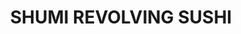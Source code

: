 ---
layout: place
title: "SHUMI REVOLVING SUSHI"
permalink: /connecticut/fairfield/shumi-revolving-sushi.html
stateAbbr: CT
stateName: Connecticut
cityName: Fairfield
seo:
  name: "SHUMI REVOLVING SUSHI"
  type: Restaurant
  links: http://shumirevolvingsushi.com/
description: "Looking for sushi in Fairfield, Connecticut? Check out SHUMI REVOLVING SUSHI for a delightful Japanese dining experience. Enjoy a variety of sushi and other ..."
place_id: ChIJ4X-DTL0P6IkRYWOkjvx1YU0
photos:
  - name: >-
      places/ChIJ4X-DTL0P6IkRYWOkjvx1YU0/photos/AeeoHcI5D8kwPCfzU51f2H9XWbFfLAhNE2yORN0WJK4emhttQVt94uaevcMkBsQQIkDBIb6vOL0xglEjEsEgSP2R05DXCkIcYzVEpclHzFFbeQUEBbCXikoLtZwCvi9dlOYr6Dh-c3g_4492JeBC8l_cWf5b3u9MRiszGeuerWU3G_uZ8FNgAdobAtqqu_iaMk5OH2ebFPs9VAgKaD6W5AhnEy7G1ruiv5gUaoQ8kvO-GVBybCAZa6vwwws_Lvu0FN1TOMgPGpYI8hPSnBtI-x0x1XmFAMwefynPMfpoHQG5qsYIJg
    widthPx: 4032
    heightPx: 3024
    authorAttributions:
      - displayName: SHUMI REVOLVING SUSHI
        uri: https://maps.google.com/maps/contrib/103831118742423201912
        photoUri: >-
          https://lh3.googleusercontent.com/a/ACg8ocJIBYn7xMPKRVckV9tfrrWPyYt0LqaFvWJycCVqsp4v1vMd8A=s100-p-k-no-mo
    flagContentUri: >-
      https://www.google.com/local/imagery/report/?cb_client=maps_api_places.places_api&image_key=!1e10!2sAF1QipNdbkoJhBAVj9PEtksmDXq6GFqbOK6izfTU1UPm&hl=en-US
    googleMapsUri: >-
      https://www.google.com/maps/place//data=!3m4!1e2!3m2!1sAF1QipNdbkoJhBAVj9PEtksmDXq6GFqbOK6izfTU1UPm!2e10!4m2!3m1!1s0x89e80fbd4c837fe1:0x4d6175fc8ea46361
  - name: >-
      places/ChIJ4X-DTL0P6IkRYWOkjvx1YU0/photos/AeeoHcLRdxzLkn-BbUDwrky3DwGNP9AwR2Z-ppY8sXOVHTeOTZWBbTorkeorotoZJDOneM0g_KnxxHhotS1Oo9yCJWkKNZMTBVc7L42_baCz3Oi3XJlkdg4qvjbjoQhk0vFutyY-DglskIOeB87QwHaljjWwKCoeD6Kv_I0PqqYA_FI6mTysue-56RiDphwESNR99EOGQwIM5Jko4kQOz_k4HK0hGHSaQTAPB8BKLcxvrOFp8nBGk_SVuicHBRifOKjZ83Q_i0D14l53TCWMXAjdieQdkE_4fd6ZJ-ivPnZaa0h4vw
    widthPx: 3024
    heightPx: 4032
    authorAttributions:
      - displayName: SHUMI REVOLVING SUSHI
        uri: https://maps.google.com/maps/contrib/103831118742423201912
        photoUri: >-
          https://lh3.googleusercontent.com/a/ACg8ocJIBYn7xMPKRVckV9tfrrWPyYt0LqaFvWJycCVqsp4v1vMd8A=s100-p-k-no-mo
    flagContentUri: >-
      https://www.google.com/local/imagery/report/?cb_client=maps_api_places.places_api&image_key=!1e10!2sAF1QipNS_WMPBYb-hLwuTRVWrZj3-wf8BLtButG-wtrO&hl=en-US
    googleMapsUri: >-
      https://www.google.com/maps/place//data=!3m4!1e2!3m2!1sAF1QipNS_WMPBYb-hLwuTRVWrZj3-wf8BLtButG-wtrO!2e10!4m2!3m1!1s0x89e80fbd4c837fe1:0x4d6175fc8ea46361
  - name: >-
      places/ChIJ4X-DTL0P6IkRYWOkjvx1YU0/photos/AeeoHcI2VVdBzt0l6IAVRO8sPRmHAz7CA0gX3_EPAgFBETuLVSydoav7GGFrwn40eS-uQbAsKtZ2f81Owo5fpOla0KugeRsFxYZd-yYy-AW-0hN5UrEOAuNh078_d9KerJgO3BtzroZSLnSwBNytKtzADK4U44ZHEHdcyW0xjNzPhyLzCn15r6c0AYLoigLc6gcoDwViqyL70PDKObIe9TAGN4bJDN8g6AK67EgaKUaXx32Z5zw-UCy1Y34Csf5o7MKZxhkfnM3xIYzJaL0BOTQH4GEGXDBF8Xk4GveaCmAbnAjK_oidGTfqoWX07OJHslXGb-3agHhT7AyXd1wCO4R9slSdzlg4CmV7ff0psu7AxuUmpr5IF1l27CSTkFdKgZQpSjYEHCANnwnAe1IKdEfqjraJlEmt4R6FCcFoQqQQrYUAv0A
    widthPx: 4800
    heightPx: 3600
    authorAttributions:
      - displayName: E T
        uri: https://maps.google.com/maps/contrib/116930054958428876693
        photoUri: >-
          https://lh3.googleusercontent.com/a-/ALV-UjVUQ6p9Te1wfpYoc27HShNSKnQNUtUhnGipdMA06PPZNovLHDT7fw=s100-p-k-no-mo
    flagContentUri: >-
      https://www.google.com/local/imagery/report/?cb_client=maps_api_places.places_api&image_key=!1e10!2sCIHM0ogKEICAgICLuNrhnAE&hl=en-US
    googleMapsUri: >-
      https://www.google.com/maps/place//data=!3m4!1e2!3m2!1sCIHM0ogKEICAgICLuNrhnAE!2e10!4m2!3m1!1s0x89e80fbd4c837fe1:0x4d6175fc8ea46361
  - name: >-
      places/ChIJ4X-DTL0P6IkRYWOkjvx1YU0/photos/AeeoHcIVTGvkczRKMJ99ZeAl871Fv3FCNOPlPIaxdzgaztNmsikMPLXs9DiBvJl_ABOMjiY1_jka_2_kKxlicGKLV2tD0O8Aqwy7-V3JxhuiVfuwVk_8ctrmalOqimlbvHSn-eL5hVDuMdrAbCDzvW7xI28CsoT4KXCoRMgLAcDqHF2ChaqzvqmY3Pm5iGVRC1A4QqwP_Zek9OMEXPyYWiyMmuj2bTyECje0irCGf46yF_j2iTdja8yvITCAsz4k8a-Z55ihKo9JXz5MMPfTCyZbQCj8jINkRCyYYaatSwgR_u3R0M8g1sp48Wnzrl1-rHMTG8Xn3vivyS9wc1Qgxsg0t-ok6GRgLhG1-QmTzc8ZSbpzNtASYq9wYj_K8tQh3fHTB2RpER-XXopEfdZy7y_c_4npmMMK8_7DMHLhnO5kX4ZD8g
    widthPx: 4800
    heightPx: 3600
    authorAttributions:
      - displayName: E T
        uri: https://maps.google.com/maps/contrib/116930054958428876693
        photoUri: >-
          https://lh3.googleusercontent.com/a-/ALV-UjVUQ6p9Te1wfpYoc27HShNSKnQNUtUhnGipdMA06PPZNovLHDT7fw=s100-p-k-no-mo
    flagContentUri: >-
      https://www.google.com/local/imagery/report/?cb_client=maps_api_places.places_api&image_key=!1e10!2sCIHM0ogKEICAgICLuNrhTA&hl=en-US
    googleMapsUri: >-
      https://www.google.com/maps/place//data=!3m4!1e2!3m2!1sCIHM0ogKEICAgICLuNrhTA!2e10!4m2!3m1!1s0x89e80fbd4c837fe1:0x4d6175fc8ea46361
  - name: >-
      places/ChIJ4X-DTL0P6IkRYWOkjvx1YU0/photos/AeeoHcLVJiiIe5DKNLhmtISTtc0BecpQBT5VMCbcW8zWpn0VhJfaX_JWfKo2bJARbSgc00mdl-OcN-gEPuHjTBXNxBA942xbcbYglTlSaSpaljXZbsXf7cNMQKqv6qQR9DofnUr6UEU_O4J8ThWGULfjgv5ukdW9sDDREi4jgpLPATJmEjO41CYMBrby_8dYwb50tMKLcHaKC2zlkGcONS8we0azEqw50sgKNwMOJ4VlnW--qaImbN_sz8nHajuwqSp3Oy8s34OrJ6KfT9RoJi16xYVvoZOC2gs59hMWeOR0p0CIOWJFs4hr-PgKAbYYjSYzOtefLqzG4htzSVCNKRoYFMeV9tPXZ-MflvM1v2q6j-cCxhm7Puix1al-mEfbjD-5CfvJ-P4bGaxEGoZ1AU8-vMD39L8C4_Hda_FFinUg9Jz4lwa1
    widthPx: 1038
    heightPx: 961
    authorAttributions:
      - displayName: Gabriel Gonzalez (Gabe)
        uri: https://maps.google.com/maps/contrib/115164547484596187341
        photoUri: >-
          https://lh3.googleusercontent.com/a-/ALV-UjVURFW7BqCyBNPsFNGdVnjzDk6Ky3wTv02XGNnyxojAQlTufUIg=s100-p-k-no-mo
    flagContentUri: >-
      https://www.google.com/local/imagery/report/?cb_client=maps_api_places.places_api&image_key=!1e10!2sCIHM0ogKEICAgMCgys2r2wE&hl=en-US
    googleMapsUri: >-
      https://www.google.com/maps/place//data=!3m4!1e2!3m2!1sCIHM0ogKEICAgMCgys2r2wE!2e10!4m2!3m1!1s0x89e80fbd4c837fe1:0x4d6175fc8ea46361
  - name: >-
      places/ChIJ4X-DTL0P6IkRYWOkjvx1YU0/photos/AeeoHcKsEe0nfC2GN6mFKFUZZ8ivPsF-iIw1RWeHuFaA6Kv2Inp_3NEnDY5bQjd0Hsmwyb0Svj8yX-QAFjYw1jadbco8qtpqpkBG7NpwLY_PZpgClV_t9ZLjdm2BwwfBttriPNtlsE6-_bmDcpdFgdkLfW7W6ZpwrIM5f-bg128s4L3eVyIFxqJksbLkpqK5uari_tXCZQH3W3SkEZTFTY5PcXMBpjXcTYCUPQwn6dV28WMLV5LovBeXUhy6qFHApprEHD5J_NqaDtAPRLoUlG8e_vFk8wiHBF69NXYWfiBXXIaHiNd7eMlJj3yv4yMGw7j9ZKSXsv1L9Q5sh21cjUYP9djDKwYMFLQUwn1iGk6I969hIveUZZ1FsUjiVvfX_XmsQB7jpqKa3EF5IEK_VUR9bupHTQ3pzQxBnFxxpsBDyVbv8g
    widthPx: 3024
    heightPx: 4032
    authorAttributions:
      - displayName: Greg Bunt
        uri: https://maps.google.com/maps/contrib/107174930598102164811
        photoUri: >-
          https://lh3.googleusercontent.com/a/ACg8ocKuYYph3J_Iu5hzr6clH4nsU-SLcNzz0mRg0svdDl45Ph0vdmR8=s100-p-k-no-mo
    flagContentUri: >-
      https://www.google.com/local/imagery/report/?cb_client=maps_api_places.places_api&image_key=!1e10!2sCIHM0ogKEICAgIDbpparCA&hl=en-US
    googleMapsUri: >-
      https://www.google.com/maps/place//data=!3m4!1e2!3m2!1sCIHM0ogKEICAgIDbpparCA!2e10!4m2!3m1!1s0x89e80fbd4c837fe1:0x4d6175fc8ea46361
  - name: >-
      places/ChIJ4X-DTL0P6IkRYWOkjvx1YU0/photos/AeeoHcLold5bCFZWCdyIiHs5bT-iG8OABEFi8AGtsGc6i3Z-d3QOKVjmYorQ_Hz_R3TmcWVLtQUSjirZnjzYxv9E12lrf2E5-0YyIcYHmy-KaiVCvq3gOJQVASG1bEcxLs_k8Ut5I9Z3iuWdYwO_rwQMJEWCbyUD5xnqpKdoudkfguJwukTV98G6I3EcqK2ONmq43sy7U-D_gAqgpQ-mbzt_FrSgutvZi6nNPcw8SR7lt6eTzV077f5Z8wbxquUw1Fu9FbgfMCt5jdPjk_d-VNZWyN3Ijo28qP5OmVJN2HqKrMTksggxoZyEmMRgtkbW0EZsskJ_beWEhj-DLUeDcbjqDuW-g2BSmGdq0wSbi3S1sDZuNQAbe-DzPeMmpqBRl86K8Br_m11CVRK8xNNhYsvvN9mgcSgogHeJej2hve54UNc
    widthPx: 1170
    heightPx: 770
    authorAttributions:
      - displayName: L Lopez
        uri: https://maps.google.com/maps/contrib/100467029523615036074
        photoUri: >-
          https://lh3.googleusercontent.com/a-/ALV-UjVFv58A4jLeWMKmgB8ynz6b85fokpoTzfXE-rGV7ay4z1mTwvpq=s100-p-k-no-mo
    flagContentUri: >-
      https://www.google.com/local/imagery/report/?cb_client=maps_api_places.places_api&image_key=!1e10!2sCIHM0ogKEICAgIDz2PfWVw&hl=en-US
    googleMapsUri: >-
      https://www.google.com/maps/place//data=!3m4!1e2!3m2!1sCIHM0ogKEICAgIDz2PfWVw!2e10!4m2!3m1!1s0x89e80fbd4c837fe1:0x4d6175fc8ea46361
  - name: >-
      places/ChIJ4X-DTL0P6IkRYWOkjvx1YU0/photos/AeeoHcJUseBzl-_JBe5uhGUWvxH1FlLYQCTpgtj0qFJCz-TP_OzuDHQB-WeKpFinbXri2Zl_-DtTE89yPggML0ghSXmOTIR_q95Wu5F478j06UQ0qhBXOIxkDjsa1Q0Lgbv2Lz1OxgfKwTOgV7M0cvJP3Uo8BUEh8GB_-G2HsDiCyz7QG0pm05c4UhrAiFYOioEYwKE6OuugbC1qEaaItEn-Vi7OtIg1LcsWCZdlNoYyJr6AW9KI5HG03lGTEcw8JRXk0nevsARvf3CTuMYAdx7FcTTGUzjMNb9Khx19Aet-Tv0kBv8MV3kOHy1kcLwH64t3jRTIQXO-upD6N2vJyjPKKDQR-B4SR-Ge00T_lRu50j4Dy5Q3YEFIPzybQlUw3-dzWp6xEyTGCH5oIbyRsUBMDCPAXVYzRjzGGbU6w_bTqqcFoIoS
    widthPx: 1760
    heightPx: 1320
    authorAttributions:
      - displayName: Gabriel Gonzalez (Gabe)
        uri: https://maps.google.com/maps/contrib/115164547484596187341
        photoUri: >-
          https://lh3.googleusercontent.com/a-/ALV-UjVURFW7BqCyBNPsFNGdVnjzDk6Ky3wTv02XGNnyxojAQlTufUIg=s100-p-k-no-mo
    flagContentUri: >-
      https://www.google.com/local/imagery/report/?cb_client=maps_api_places.places_api&image_key=!1e10!2sCIHM0ogKEICAgMCgys2r-wE&hl=en-US
    googleMapsUri: >-
      https://www.google.com/maps/place//data=!3m4!1e2!3m2!1sCIHM0ogKEICAgMCgys2r-wE!2e10!4m2!3m1!1s0x89e80fbd4c837fe1:0x4d6175fc8ea46361
  - name: >-
      places/ChIJ4X-DTL0P6IkRYWOkjvx1YU0/photos/AeeoHcJFqg7FV-oAUxLXsDSgXoENh3VF6snH_LUScVYq0JefRZiclUP9SkMmcW8BXjtGGGYdUhR0mKPrxNASBKDo2eO7S65Ww5I3LFRBhQIFiVk56beOvyvFJzM0AEpUflp5SJbJ2TYpG1ceEJsy-QsVb9S3ZvpBZXgfCEVipj949wryHCqdtjNn0riW8FVwfKYD1psm61qMV8TQ4p5WS7fOwZaXP_v-KiVu21qfsmHZciWB-rKq0xzMtKF7OaiBOqJ9Xk_Vymr1RyEErstQ7nAE3PLM5vHYPqGsQk4kaInqZodekn5TqrR75cqufc8zKz7kARwgShem8CHGQjZ36lU1iifeUoGD4PUgfqTYonzWdVrxIdIEWS5wixwYq6SVVP-O-pbxcWjhWavCrqjncU8sX5gPVFe442GGL8w_DCG42l-QWg
    widthPx: 4000
    heightPx: 3000
    authorAttributions:
      - displayName: Alexandre Dal Poggetto
        uri: https://maps.google.com/maps/contrib/117953620335802620604
        photoUri: >-
          https://lh3.googleusercontent.com/a-/ALV-UjWxHjCJMcbnn-ywKC_UpI4vKOA4vkevlpBmgb__0jC47yYPD969KQ=s100-p-k-no-mo
    flagContentUri: >-
      https://www.google.com/local/imagery/report/?cb_client=maps_api_places.places_api&image_key=!1e10!2sCIHM0ogKEICAgICn4IG3EQ&hl=en-US
    googleMapsUri: >-
      https://www.google.com/maps/place//data=!3m4!1e2!3m2!1sCIHM0ogKEICAgICn4IG3EQ!2e10!4m2!3m1!1s0x89e80fbd4c837fe1:0x4d6175fc8ea46361
  - name: >-
      places/ChIJ4X-DTL0P6IkRYWOkjvx1YU0/photos/AeeoHcJQtW7Rf9wpISC_66YPc5by1ZROqtqc0fu8ygIUOl-T7FhupojJ7KdU_gzlklpElO1u2pXWGYviWwhZ90fQ26N--1v1xsveAILPWGHOfSooKYW8Y-YmC2UkXiMY6MNJ9kIOsE9H2-h8BVbFedzTlrbMiE_IIWBWTfWANFPaarUz6PODzd-v3c5qKHIZMi_hCgpopHuTJsu-ZyzvsISvPufNWehSjDKHNPs0XI_WDrGvEnaX4XYmUMnW2acT30gwmzPWNzjFTWoMgHQEga-K568kmqHEV9Ettwp1JcH3eglOwrVP9zpQty-pcaExBlENi8RkUQ0WEWl-JnGtTKY2JweYkQ6iOnBvvEL2DIunLjxhQcrcVzkspw-gKnuWC6dXXWIRpxJiduGxYaCpEHqc6UR6Q8asu21ZmnbjkySSluIPNA
    widthPx: 3024
    heightPx: 4032
    authorAttributions:
      - displayName: 刘志强
        uri: https://maps.google.com/maps/contrib/103866240455427206289
        photoUri: >-
          https://lh3.googleusercontent.com/a/ACg8ocJfmy1N7wcEcjcJi__q6vEmxJDgy44K3mkb3tUEPjC0gEBGjg=s100-p-k-no-mo
    flagContentUri: >-
      https://www.google.com/local/imagery/report/?cb_client=maps_api_places.places_api&image_key=!1e10!2sCIHM0ogKEICAgID31pfvag&hl=en-US
    googleMapsUri: >-
      https://www.google.com/maps/place//data=!3m4!1e2!3m2!1sCIHM0ogKEICAgID31pfvag!2e10!4m2!3m1!1s0x89e80fbd4c837fe1:0x4d6175fc8ea46361
address: 1838 Black Rock Tpke, Fairfield, CT 06825, USA
street: 1838 Black Rock Tpke
city: Fairfield
state: CT
zip: '06825'
country: USA
neighborhood: null
latitude: '41.180425'
longitude: '-73.246588'
accessibility_options:
  wheelchairAccessibleParking: true
  wheelchairAccessibleEntrance: true
  wheelchairAccessibleRestroom: true
  wheelchairAccessibleSeating: true
business_status: OPERATIONAL
name: SHUMI REVOLVING SUSHI
google_maps_links:
  directionsUri: >-
    https://www.google.com/maps/dir//''/data=!4m7!4m6!1m1!4e2!1m2!1m1!1s0x89e80fbd4c837fe1:0x4d6175fc8ea46361!3e0
  placeUri: https://maps.google.com/?cid=5575867541246731105
  writeAReviewUri: >-
    https://www.google.com/maps/place//data=!4m3!3m2!1s0x89e80fbd4c837fe1:0x4d6175fc8ea46361!12e1
  reviewsUri: >-
    https://www.google.com/maps/place//data=!4m4!3m3!1s0x89e80fbd4c837fe1:0x4d6175fc8ea46361!9m1!1b1
  photosUri: >-
    https://www.google.com/maps/place//data=!4m3!3m2!1s0x89e80fbd4c837fe1:0x4d6175fc8ea46361!10e5
primary_type: Japanese Restaurant
opening_hours:
  regular: null
  current: null
secondary_opening_hours:
  regular:
    weekdayDescriptions: null
    type: null
  current:
    weekdayDescriptions: null
    type: null
phone: (203) 275-8377
price_level: null
price_range: $30 &ndash; $50
rating: '4.4'
rating_count: 275
website: http://shumirevolvingsushi.com/
reviews:
  - name: >-
      places/ChIJ4X-DTL0P6IkRYWOkjvx1YU0/reviews/ChdDSUhNMG9nS0VJQ0FnTUNneXMycjZ3RRAB
    relativePublishTimeDescription: a month ago
    rating: 5
    text:
      text: >-
        Went here for Valentine’s Day with the wife and it was such a nice small
        and intimate vibe. It’s not your typical modern dining with over the top
        things and dimmed lighting etc. it’s a different experience.


        We did the all you can eat, of course. You sit and the young woman took
        our drink order and also asked if we wanted something specific made,
        which we did. We ordered the spicy kani salad which was amazing. I
        forget all the names but I remember a couple being the Fancy roll and
        Godzilla roll. Everything else we ate came straight off the conveyor
        belt. I love that they also threw in chicken nuggets with sweet and sour
        sauce. Got a good laugh and the nuggets were good too 😅🤣


        I would def come back for a date night. Thank you to the workers who
        made it a great first experience.
      languageCode: en
    originalText:
      text: >-
        Went here for Valentine’s Day with the wife and it was such a nice small
        and intimate vibe. It’s not your typical modern dining with over the top
        things and dimmed lighting etc. it’s a different experience.


        We did the all you can eat, of course. You sit and the young woman took
        our drink order and also asked if we wanted something specific made,
        which we did. We ordered the spicy kani salad which was amazing. I
        forget all the names but I remember a couple being the Fancy roll and
        Godzilla roll. Everything else we ate came straight off the conveyor
        belt. I love that they also threw in chicken nuggets with sweet and sour
        sauce. Got a good laugh and the nuggets were good too 😅🤣


        I would def come back for a date night. Thank you to the workers who
        made it a great first experience.
      languageCode: en
    authorAttribution:
      displayName: Gabriel Gonzalez (Gabe)
      uri: https://www.google.com/maps/contrib/115164547484596187341/reviews
      photoUri: >-
        https://lh3.googleusercontent.com/a-/ALV-UjVURFW7BqCyBNPsFNGdVnjzDk6Ky3wTv02XGNnyxojAQlTufUIg=s128-c0x00000000-cc-rp-mo-ba4
    publishTime: '2025-02-16T00:06:17.476697Z'
    flagContentUri: >-
      https://www.google.com/local/review/rap/report?postId=ChdDSUhNMG9nS0VJQ0FnTUNneXMycjZ3RRAB&d=17924085&t=1
    googleMapsUri: >-
      https://www.google.com/maps/reviews/data=!4m6!14m5!1m4!2m3!1sChdDSUhNMG9nS0VJQ0FnTUNneXMycjZ3RRAB!2m1!1s0x89e80fbd4c837fe1:0x4d6175fc8ea46361
  - name: >-
      places/ChIJ4X-DTL0P6IkRYWOkjvx1YU0/reviews/ChZDSUhNMG9nS0VJQ0FnSUNfd2J1NWNBEAE
    relativePublishTimeDescription: 2 months ago
    rating: 5
    text:
      text: >-
        A steal of a deal. Go for lunch 25 bucks all you can eat. Sushi is super
        fresh people are crazy nice and it's a experience with the revolving
        belt carrying food items around. Also you can order whatever you would
        like on the menu and they bring it out too! Can't wait to go back
      languageCode: en
    originalText:
      text: >-
        A steal of a deal. Go for lunch 25 bucks all you can eat. Sushi is super
        fresh people are crazy nice and it's a experience with the revolving
        belt carrying food items around. Also you can order whatever you would
        like on the menu and they bring it out too! Can't wait to go back
      languageCode: en
    authorAttribution:
      displayName: John D. Chantlos
      uri: https://www.google.com/maps/contrib/110212287896509632757/reviews
      photoUri: >-
        https://lh3.googleusercontent.com/a-/ALV-UjWHMdgB18OE-8DLsGZn3Xuo2cV0DgHraFGSDVqDOCf3RbARfhjE=s128-c0x00000000-cc-rp-mo-ba2
    publishTime: '2025-01-16T19:57:28.002040Z'
    flagContentUri: >-
      https://www.google.com/local/review/rap/report?postId=ChZDSUhNMG9nS0VJQ0FnSUNfd2J1NWNBEAE&d=17924085&t=1
    googleMapsUri: >-
      https://www.google.com/maps/reviews/data=!4m6!14m5!1m4!2m3!1sChZDSUhNMG9nS0VJQ0FnSUNfd2J1NWNBEAE!2m1!1s0x89e80fbd4c837fe1:0x4d6175fc8ea46361
  - name: >-
      places/ChIJ4X-DTL0P6IkRYWOkjvx1YU0/reviews/ChZDSUhNMG9nS0VJQ0FnSUQzMXBmdkNnEAE
    relativePublishTimeDescription: 5 months ago
    rating: 5
    text:
      text: >-
        Very delicious sushi, with a variety of dazzling foods to try. I think
        it's great that you can taste all kinds of food here. Compared to other
        self-service restaurants, the sushi here has less rice and more meat,
        making it very comfortable and satisfying to eat.. Full marks
      languageCode: en
    originalText:
      text: >-
        Very delicious sushi, with a variety of dazzling foods to try. I think
        it's great that you can taste all kinds of food here. Compared to other
        self-service restaurants, the sushi here has less rice and more meat,
        making it very comfortable and satisfying to eat.. Full marks
      languageCode: en
    authorAttribution:
      displayName: 刘志强
      uri: https://www.google.com/maps/contrib/103866240455427206289/reviews
      photoUri: >-
        https://lh3.googleusercontent.com/a/ACg8ocJfmy1N7wcEcjcJi__q6vEmxJDgy44K3mkb3tUEPjC0gEBGjg=s128-c0x00000000-cc-rp-mo
    publishTime: '2024-11-14T23:07:45.207182Z'
    flagContentUri: >-
      https://www.google.com/local/review/rap/report?postId=ChZDSUhNMG9nS0VJQ0FnSUQzMXBmdkNnEAE&d=17924085&t=1
    googleMapsUri: >-
      https://www.google.com/maps/reviews/data=!4m6!14m5!1m4!2m3!1sChZDSUhNMG9nS0VJQ0FnSUQzMXBmdkNnEAE!2m1!1s0x89e80fbd4c837fe1:0x4d6175fc8ea46361
  - name: >-
      places/ChIJ4X-DTL0P6IkRYWOkjvx1YU0/reviews/ChdDSUhNMG9nS0VJQ0FnSURicHBhcmtBRRAB
    relativePublishTimeDescription: 8 months ago
    rating: 5
    text:
      text: >-
        Bucket list item crossed off. All ways wanted to visit a rotating sushi
        restaurant … and SHUMI, Didn’t disappoint! Tried so many things, each
        one was fresh and delicious. The variety is amazing and small dishes are
        a nice partial roll. Wish I lived closer I’d be here every week. Fresh.
        Tasty. Very kind and accommodating. This place is a gem
      languageCode: en
    originalText:
      text: >-
        Bucket list item crossed off. All ways wanted to visit a rotating sushi
        restaurant … and SHUMI, Didn’t disappoint! Tried so many things, each
        one was fresh and delicious. The variety is amazing and small dishes are
        a nice partial roll. Wish I lived closer I’d be here every week. Fresh.
        Tasty. Very kind and accommodating. This place is a gem
      languageCode: en
    authorAttribution:
      displayName: Greg Bunt
      uri: https://www.google.com/maps/contrib/107174930598102164811/reviews
      photoUri: >-
        https://lh3.googleusercontent.com/a/ACg8ocKuYYph3J_Iu5hzr6clH4nsU-SLcNzz0mRg0svdDl45Ph0vdmR8=s128-c0x00000000-cc-rp-mo-ba4
    publishTime: '2024-08-04T22:09:58.256289Z'
    flagContentUri: >-
      https://www.google.com/local/review/rap/report?postId=ChdDSUhNMG9nS0VJQ0FnSURicHBhcmtBRRAB&d=17924085&t=1
    googleMapsUri: >-
      https://www.google.com/maps/reviews/data=!4m6!14m5!1m4!2m3!1sChdDSUhNMG9nS0VJQ0FnSURicHBhcmtBRRAB!2m1!1s0x89e80fbd4c837fe1:0x4d6175fc8ea46361
  - name: >-
      places/ChIJ4X-DTL0P6IkRYWOkjvx1YU0/reviews/ChdDSUhNMG9nS0VJQ0FnSUNMODRhdGh3RRAB
    relativePublishTimeDescription: 9 months ago
    rating: 5
    text:
      text: >-
        Was craving sushi while on my trip back to NY, this is the nearest I can
        find. The restaurant is cozy and friendly, making it a great place to
        try yummy sushi and other traditional dishes. Every bite is fresh and
        tasty, showing how much care the chefs put into making the food. The
        staff is nice and helpful, making sure you have a fun time eating there.
        If you want to taste Japan's flavors in a cool restaurant, Shumi is the
        place to go!
      languageCode: en
    originalText:
      text: >-
        Was craving sushi while on my trip back to NY, this is the nearest I can
        find. The restaurant is cozy and friendly, making it a great place to
        try yummy sushi and other traditional dishes. Every bite is fresh and
        tasty, showing how much care the chefs put into making the food. The
        staff is nice and helpful, making sure you have a fun time eating there.
        If you want to taste Japan's flavors in a cool restaurant, Shumi is the
        place to go!
      languageCode: en
    authorAttribution:
      displayName: Arthur Liu
      uri: https://www.google.com/maps/contrib/104398871982285120507/reviews
      photoUri: >-
        https://lh3.googleusercontent.com/a-/ALV-UjWQv88Q-W8cfstVjg6LJEWnkF2a3IZ4iE-szqMTHWkAyMjT68c=s128-c0x00000000-cc-rp-mo
    publishTime: '2024-06-23T01:19:28.741237Z'
    flagContentUri: >-
      https://www.google.com/local/review/rap/report?postId=ChdDSUhNMG9nS0VJQ0FnSUNMODRhdGh3RRAB&d=17924085&t=1
    googleMapsUri: >-
      https://www.google.com/maps/reviews/data=!4m6!14m5!1m4!2m3!1sChdDSUhNMG9nS0VJQ0FnSUNMODRhdGh3RRAB!2m1!1s0x89e80fbd4c837fe1:0x4d6175fc8ea46361
parking_options:
  freeParkingLot: true
  freeStreetParking: true
payment_options:
  acceptsCreditCards: true
  acceptsDebitCards: true
  acceptsCashOnly: false
  acceptsNfc: true
allow_dogs: null
curbside_pickup: true
delivery: true
dine_in: true
good_for_children: true
good_for_groups: true
good_for_sports: false
live_music: false
menu_for_children: null
outdoor_seating: false
reservable: null
restroom: true
serves_beer: null
serves_breakfast: null
serves_brunch: null
serves_cocktails: null
serves_coffee: null
serves_dinner: true
serves_dessert: true
serves_lunch: true
serves_vegetarian_food: null
serves_wine: null
takeout: true
summary: null

---